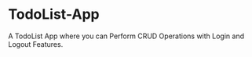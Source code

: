 # TodoList-App
A TodoList App where you can Perform CRUD Operations with Login and Logout Features.
